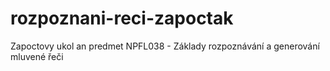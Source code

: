 rozpoznani-reci-zapoctak
========================

Zapoctovy ukol an predmet NPFL038 - Základy rozpoznávání a generování mluvené řeči
